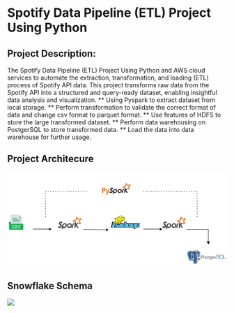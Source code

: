 # Spotify Data Pipeline (ETL) Project Using Python

## Project Description:
The Spotify Data Pipeline (ETL) Project Using Python and  AWS cloud services to automate the extraction, transformation, and loading (ETL) process of Spotify API data. This project transforms raw data from the Spotify API into a structured and query-ready dataset, enabling insightful data analysis and visualization.
 ** Using Pyspark to extract dataset from local storage.
 ** Perform transformation to validate the correct format of data and change csv format to parquet format.
 ** Use features of HDFS to store the large transformed dataset.
 ** Perform data warehousing on PostgerSQL to store transformed data.
 ** Load the data into data warehouse for further usage.


## Project Architecure
<img src="etl.png" width=700>

## Snowflake Schema

<img src="schema.png" width=700>


